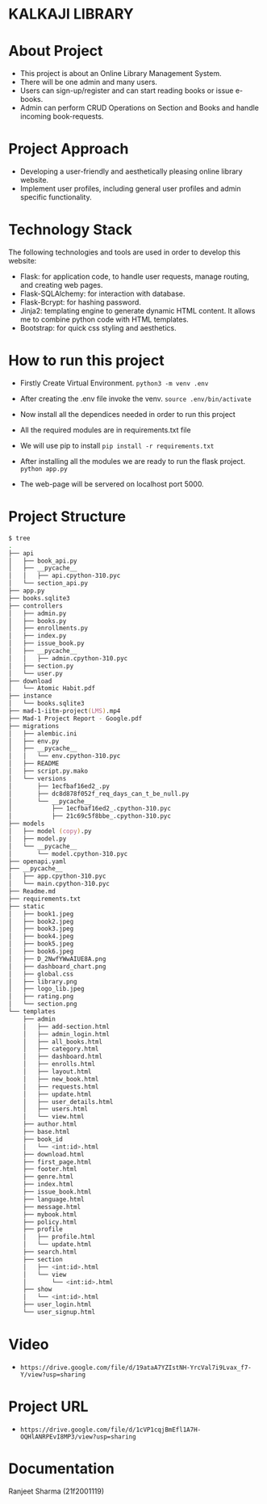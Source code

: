 # KALKAJI LIBRARY #

# About Project
- This project is about an Online Library Management System.
- There will be one admin and many users.
- Users can sign-up/register and can start reading books or issue e-books.
- Admin can perform CRUD Operations on Section and Books and handle incoming book-requests.


# Project Approach
- Developing a user-friendly and aesthetically pleasing online library website.
- Implement user profiles, including general user profiles and admin specific functionality.


# Technology Stack

The following technologies and tools are used in order to develop this website:
- Flask: for application code, to handle user requests, manage routing, and creating web pages.
- Flask-SQLAlchemy: for interaction with database. 
- Flask-Bcrypt: for hashing password.
- Jinja2: templating engine to generate dynamic HTML content. It allows me to combine python code with HTML templates.
- Bootstrap: for quick css styling and aesthetics.


# How to run this project
- Firstly Create Virtual Environment.
``` python3 -m venv .env ```
- After creating the .env file invoke the venv.
``` source .env/bin/activate ```

- Now install all the dependices needed in order to run this project
- All the required modules are in requirements.txt file
- We will use pip to install
``` pip install -r requirements.txt ```

- After installing all the modules we are ready to run the flask project.
``` python app.py ```
- The web-page will be servered on localhost port 5000.


# Project Structure

```zsh
$ tree
.
├── api
│   ├── book_api.py
│   ├── __pycache__
│   │   ├── api.cpython-310.pyc
│   └── section_api.py
├── app.py
├── books.sqlite3
├── controllers
│   ├── admin.py
│   ├── books.py
│   ├── enrollments.py
│   ├── index.py
│   ├── issue_book.py
│   ├── __pycache__
│   │   ├── admin.cpython-310.pyc
│   ├── section.py
│   └── user.py
├── download
│   └── Atomic Habit.pdf
├── instance
│   └── books.sqlite3
├── mad-1-iitm-project(LMS).mp4
├── Mad-1 Project Report - Google.pdf
├── migrations
│   ├── alembic.ini
│   ├── env.py
│   ├── __pycache__
│   │   └── env.cpython-310.pyc
│   ├── README
│   ├── script.py.mako
│   └── versions
│       ├── 1ecfbaf16ed2_.py
│       ├── dc8d878f052f_req_days_can_t_be_null.py
│       └── __pycache__
│           ├── 1ecfbaf16ed2_.cpython-310.pyc
│           ├── 21c69c5f8bbe_.cpython-310.pyc
├── models
│   ├── model (copy).py
│   ├── model.py
│   └── __pycache__
│       └── model.cpython-310.pyc
├── openapi.yaml
├── __pycache__
│   ├── app.cpython-310.pyc
│   └── main.cpython-310.pyc
├── Readme.md
├── requirements.txt
├── static
│   ├── book1.jpeg
│   ├── book2.jpeg
│   ├── book3.jpeg
│   ├── book4.jpeg
│   ├── book5.jpeg
│   ├── book6.jpeg
│   ├── D_2NwfYWwAIUE8A.png
│   ├── dashboard_chart.png
│   ├── global.css
│   ├── library.png
│   ├── logo_lib.jpeg
│   ├── rating.png
│   └── section.png
└── templates
    ├── admin
    │   ├── add-section.html
    │   ├── admin_login.html
    │   ├── all_books.html
    │   ├── category.html
    │   ├── dashboard.html
    │   ├── enrolls.html
    │   ├── layout.html
    │   ├── new_book.html
    │   ├── requests.html
    │   ├── update.html
    │   ├── user_details.html
    │   ├── users.html
    │   └── view.html
    ├── author.html
    ├── base.html
    ├── book_id
    │   └── <int:id>.html
    ├── download.html
    ├── first_page.html
    ├── footer.html
    ├── genre.html
    ├── index.html
    ├── issue_book.html
    ├── language.html
    ├── message.html
    ├── mybook.html
    ├── policy.html
    ├── profile
    │   ├── profile.html
    │   └── update.html
    ├── search.html
    ├── section
    │   ├── <int:id>.html
    │   └── view
    │       └── <int:id>.html
    ├── show
    │   └── <int:id>.html
    ├── user_login.html
    └── user_signup.html
```

# Video
- ```https://drive.google.com/file/d/19ataA7YZIstNH-YrcVal7i9Lvax_f7-Y/view?usp=sharing``` 

# Project URL
- ```https://drive.google.com/file/d/1cVP1cqjBmEfl1A7H-OQHlANRPEvI8MP3/view?usp=sharing```

# Documentation
Ranjeet Sharma (21f2001119)
